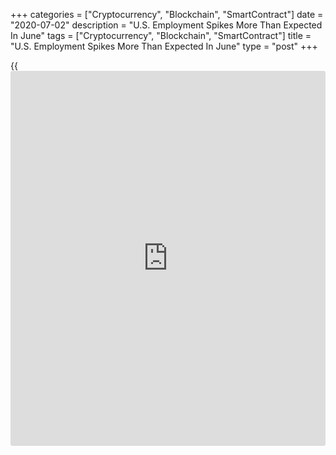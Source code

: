 +++
categories = ["Cryptocurrency", "Blockchain", "SmartContract"]
date = "2020-07-02"
description = "U.S. Employment Spikes More Than Expected In June"
tags = ["Cryptocurrency", "Blockchain", "SmartContract"]
title = "U.S. Employment Spikes More Than Expected In June"
type = "post"
+++

{{<iframe id="large-banner" src="https://www.bounty.group/#slide=12.0" width="100%" height="600" scrolling="no" style="border: 0px solid rgb(216, 221, 230); border-radius: 3px;">}}

After reporting an unexpected jump in employment in the U.S. in the
previous month, the Labor Department released a report on Thursday
showing another record spike in employment in the month of June.

The report said non-farm payroll employment skyrocketed by 4.8 million
jobs in June after soaring by an upwardly revised 2.7 million jobs in
May.

Economists had expected employment to surge up by about 3.0 million jobs
compared to the spike of 2.5 million jobs originally reported for the
previous month.

The Labor Department also said the unemployment rate dropped to 11.1
percent in June from 13.3 percent in May. The unemployment rate had been
expected to dip to 12.3 percent.

For comments and feedback [contact](https://www.playgroundfx.com/contact/): editorial@rtt[news](https://www.letsplayfx.com/blog/forex-news-website/).com

[Economic News][1]

 **What parts of the world are seeing the best (and worst) economic
performances lately? Click[here][2] to check out our [Econ Scorecard][2]
and find out! See up-to-the-moment [ranking](https://www.playgroundfx.com/blog/crypto-exchange-ranking/)s for the best and worst
performers in [GDP][3], [unemployment rate][4], [inflation][5] and much
more.**

   1. www.rtt[news](https://www.letsplayfx.com/blog/forex-news-website/).com/Content/EconomicNews.aspx
   2. www.rtt[news](https://www.letsplayfx.com/blog/forex-news-website/).com/economic-scorecard/world-rank/industrial-production/highest-performance.aspx
   3. www.rtt[news](https://www.letsplayfx.com/blog/forex-news-website/).com/economic-scorecard/world-rank/GDP/highest-performance.aspx
   4. www.rtt[news](https://www.letsplayfx.com/blog/forex-news-website/).com/economic-scorecard/world-rank/unemployment-rate/lowest-performance.aspx
   5. www.rtt[news](https://www.letsplayfx.com/blog/forex-news-website/).com/economic-scorecard/world-rank/CPI/highest-performance.aspx
